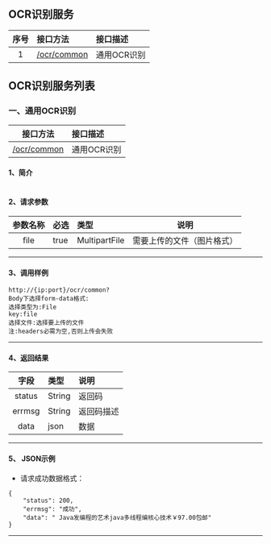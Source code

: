 ## OCR识别服务
|  序号  | 接口方法                       | 接口描述    |
| :--: | :------------------------- | :------ |
|  1   | [/ocr/common](#ocr-common) | 通用OCR识别 |

## OCR识别服务列表


### <span id="ocr-common" >一、通用OCR识别</span>
|            接口方法            | 接口描述    |
| :------------------------: | :------ |
| [/ocr/common](#ocr-common) | 通用OCR识别 |

#### 1、简介
```

```

#### 2、请求参数
| 参数名称 | 必选   | 类型            | 说明            |
| :--: | :--- | :------------ | ------------- |
| file | true | MultipartFile | 需要上传的文件（图片格式） |

---

#### 3、调用样例
```
http://{ip:port}/ocr/common?
Body下选择form-data格式:
选择类型为:File
key:file
选择文件:选择要上传的文件
注:headers必需为空,否则上传会失败
```
---

#### 4、返回结果
|   字段   | 类型     | 说明    |
| :----: | :----- | :---- |
| status | String | 返回码   |
| errmsg | String | 返回码描述 |
|  data  | json   | 数据    |

---
#### 5、 JSON示例

* 请求成功数据格式：

```
{
    "status": 200,
    "errmsg": "成功",
    "data": " Java发编程的艺术java多线程编核心技术￥97.00包邮"
}
```
---
